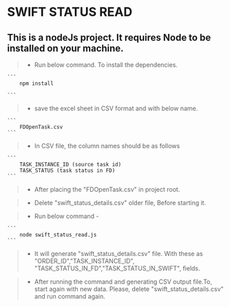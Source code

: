 # SWIFT STATUS READ

## This is a nodeJs project. It requires Node to be installed on your machine.

> - Run below command. To install the dependencies.

    ```
        npm install

    ```

> - save the excel sheet in CSV format and with below name.

    ```
        FDOpenTask.csv
    ```

> - In CSV file, the column names should be as follows

    ```
        TASK_INSTANCE_ID (source task id)
        TASK_STATUS (task status in FD)
    ```

> - After placing the "FDOpenTask.csv" in project root.

> - Delete "swift_status_details.csv"  older file, Before starting it.

> - Run below command - 

    ```
        node swift_status_read.js
    ```

> - It will generate "swift_status_details.csv" file. With these as "ORDER_ID","TASK_INSTANCE_ID",      "TASK_STATUS_IN_FD","TASK_STATUS_IN_SWIFT", fields.

> - After running the command and generating CSV output file.To, start again with new data. Please, delete "swift_status_details.csv" and run command again.